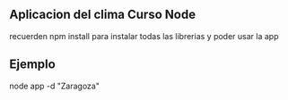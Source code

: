 ## Aplicacion del clima Curso Node

recuerden npm install para instalar todas las librerias y poder usar la app

## Ejemplo

node app -d "Zaragoza"